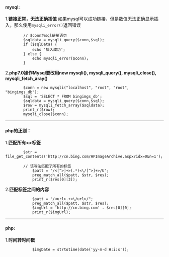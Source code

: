#### mysql:
1.**链接正常，无法正确插值**
如果mysql可以成功链接，但是数值无法正确显示插入，那么使用`mysqli_error()`返回错误
```
        // $conn为sql链接语句
        $sqldata = mysqli_query($conn,$sql);
        if ($sqlData) {
            echo '插入成功';
        } else {
            echo mysqli_error($conn);
        }
```

2.**php7.0操作Mysql要改用new mysqli(), mysqli_query(), mysqli_close(), mysqli_fetch_aray()**
```
        $conn = new mysqli("localhost", "root", "root", "bingimgs_db");
        $sql = 'SELECT * FROM bingimgs_db';
        $sqldata = mysqli_query($conn,$sql);
        $row = mysqli_fetch_array($sqldata);
        print_r($row);
        mysqli_close($conn);
```

---
#### php的正则：
1.**匹配所有<>标签**
```
        $str = file_get_contents('http://cn.bing.com/HPImageArchive.aspx?idx=0&n=1');
	
    	// 该写法匹配了所有的标签
		    $patt = "/<[^>]+>(.*)<\/[^>]+>/U";
		    preg_match_all($patt, $str, $res);
		    print_r($res[0][3]);
```

2.**匹配<url></url>标签之间的内容** 
```
		    $patt = "/<url>.+<\/url>/";
		    preg_match_all($patt, $str, $res);
		    $imgUrl = 'http://cn.bing.com' . $res[0][0];
		    print_r($imgUrl);
```

---
#### php:
1.**时间转时间戳**
```
            $imgDate = strtotime(date('yy-m-d H:i:s'));
```
